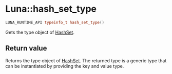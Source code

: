 # Luna::hash_set_type

```c++
LUNA_RUNTIME_API typeinfo_t hash_set_type()
```

Gets the type object of [HashSet](class_luna_1_1_hash_set.md). 

## Return value
Returns the type object of [HashSet](class_luna_1_1_hash_set.md). The returned type is a generic type that can be instantiated by providing the key and value type. 

